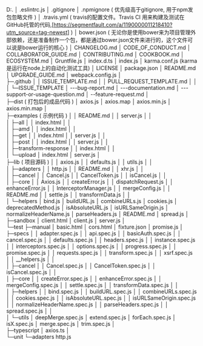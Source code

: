 D:.
│  .eslintrc.js
│  .gitignore
│  .npmignore   ( 优先级高于gitignore, 用于npm发包忽略文件 )
│  .travis.yml   ( travis的配置文件。Travis CI 用来构建及测试在GitHub托管的代码,[https://segmentfault.com/a/1190000011218410?utm_source=tag-newest] )
│  bower.json   ( 无论你是使用bower来为项目管理外部依赖，还是准备制作一个包，都是通过bower.json文件来进行的，这个文件可以说是bower运行的核心 )
│  CHANGELOG.md
│  CODE_OF_CONDUCT.md
│  COLLABORATOR_GUIDE.md
│  CONTRIBUTING.md
│  COOKBOOK.md
│  ECOSYSTEM.md
│  Gruntfile.js
│  index.d.ts
│  index.js
│  karma.conf.js   (karma 是运行在node上的自动化测试工具)
│  LICENSE
│  package.json
│  README.md
│  UPGRADE_GUIDE.md
│  webpack.config.js
│  
├─.github
│  │  ISSUE_TEMPLATE.md
│  │  PULL_REQUEST_TEMPLATE.md
│  │  
│  └─ISSUE_TEMPLATE
│          ---bug-report.md
│          ---documentation.md
│          ---support-or-usage-question.md
│          --feature-request.md
│          
├─dist   ( 打包后的成品代码 )
│      axios.js
│      axios.map
│      axios.min.js
│      axios.min.map
│      
├─examples   ( 示例代码 )
│  │  README.md
│  │  server.js
│  │  
│  ├─all
│  │      index.html
│  │      
│  ├─amd
│  │      index.html
│  │      
│  ├─get
│  │      index.html
│  │      server.js
│  │      
│  ├─post
│  │      index.html
│  │      server.js
│  │      
│  ├─transform-response
│  │      index.html
│  │      
│  └─upload
│          index.html
│          server.js
│          
├─lib   ( 项目源码 )
│  │  axios.js
│  │  defaults.js
│  │  utils.js
│  │  
│  ├─adapters
│  │      http.js
│  │      README.md
│  │      xhr.js
│  │      
│  ├─cancel
│  │      Cancel.js
│  │      CancelToken.js
│  │      isCancel.js
│  │      
│  ├─core
│  │      Axios.js
│  │      createError.js
│  │      dispatchRequest.js
│  │      enhanceError.js
│  │      InterceptorManager.js
│  │      mergeConfig.js
│  │      README.md
│  │      settle.js
│  │      transformData.js
│  │      
│  └─helpers
│          bind.js
│          buildURL.js
│          combineURLs.js
│          cookies.js
│          deprecatedMethod.js
│          isAbsoluteURL.js
│          isURLSameOrigin.js
│          normalizeHeaderName.js
│          parseHeaders.js
│          README.md
│          spread.js
│          
├─sandbox
│      client.html
│      client.js
│      server.js
│      
└─test
    ├─manual
    │      basic.html
    │      cors.html
    │      fixture.json
    │      promise.js
    │      
    ├─specs
    │  │  adapter.spec.js
    │  │  api.spec.js
    │  │  basicAuth.spec.js
    │  │  cancel.spec.js
    │  │  defaults.spec.js
    │  │  headers.spec.js
    │  │  instance.spec.js
    │  │  interceptors.spec.js
    │  │  options.spec.js
    │  │  progress.spec.js
    │  │  promise.spec.js
    │  │  requests.spec.js
    │  │  transform.spec.js
    │  │  xsrf.spec.js
    │  │  __helpers.js
    │  │  
    │  ├─cancel
    │  │      Cancel.spec.js
    │  │      CancelToken.spec.js
    │  │      isCancel.spec.js
    │  │      
    │  ├─core
    │  │      createError.spec.js
    │  │      enhanceError.spec.js
    │  │      mergeConfig.spec.js
    │  │      settle.spec.js
    │  │      transformData.spec.js
    │  │      
    │  ├─helpers
    │  │      bind.spec.js
    │  │      buildURL.spec.js
    │  │      combineURLs.spec.js
    │  │      cookies.spec.js
    │  │      isAbsoluteURL.spec.js
    │  │      isURLSameOrigin.spec.js
    │  │      normalizeHeaderName.spec.js
    │  │      parseHeaders.spec.js
    │  │      spread.spec.js
    │  │      
    │  └─utils
    │          deepMerge.spec.js
    │          extend.spec.js
    │          forEach.spec.js
    │          isX.spec.js
    │          merge.spec.js
    │          trim.spec.js
    │          
    ├─typescript
    │      axios.ts
    │      
    └─unit
        └─adapters
                http.js
                
